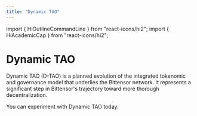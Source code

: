 ```yaml
---
title: "Dynamic TAO"
---
```


import { HiOutlineCommandLine } from "react-icons/hi2";
import { HiAcademicCap } from "react-icons/hi2";

# Dynamic TAO

Dynamic TAO (D-TAO) is a planned evolution of the integrated tokenomic and governance model that underlies the Bittensor network. It represents a significant step in Bittensor's trajectory toward more thorough decentralization.

You can experiment with Dynamic TAO today.


<Cards>
    <Card 
    icon={HiAcademicCap}
    title='Conceptual guide to Dynamic TAO →'
    link='/dynamic-tao/dtao-guide'
    body="Learn about the next phase in Bittensor's evolution" />
    <Card
    icon={HiOutlineCommandLine}
    title='Try Dynamic TAO →'
    link='/dynamic-tao/dtao-transition'
    body='Experiment with the Dynamic TAO testnet' />    
</Cards>